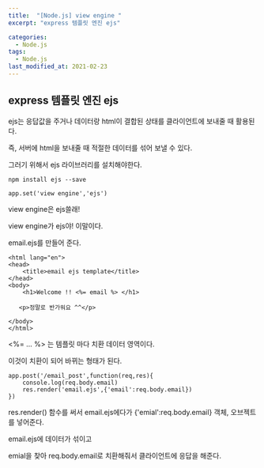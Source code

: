 ```yaml
---
title:  "[Node.js] view engine "
excerpt: "express 템플릿 엔진 ejs"

categories:
  - Node.js
tags:
  - Node.js
last_modified_at: 2021-02-23
---
```

## express 템플릿 엔진 ejs

ejs는 응답값을 주거나 데이터랑 html이 결합된 상태를 클라이언트에 보내줄 때 활용된다.

즉, 서버에 html을 보내줄 때 적절한 데이터를 섞어 보낼 수 있다.

그러기 위해서 ejs 라이브러리를 설치해야한다. 

```
npm install ejs --save
```





```
app.set('view engine','ejs')
```

view engine은 ejs쓸래! 

view engine가 ejs야! 이말이다.





email.ejs를 만들어 준다.

```
<html lang="en">
<head>
    <title>email ejs template</title>
</head>
<body>
    <h1>Welcome !! <%= email %> </h1> 
    
   <p>정말로 반가워요 ^^</p>

</body>
</html>
```

<%= ... %> 는 템플릿 마다 치환 데이터 영역이다. 

이것이 치환이 되어 바뀌는 형태가 된다.





```
app.post('/email_post',function(req,res){
    console.log(req.body.email)
    res.render('email.ejs',{'email':req.body.email})
})
```

res.render() 함수를 써서 email.ejs에다가 {'emial':req.body.email} 객체, 오브젝트를 넣어준다. 

email.ejs에 데이터가 섞이고

emial을 찾아 req.body.email로 치환해줘서 클라이언트에 응답을 해준다. 



